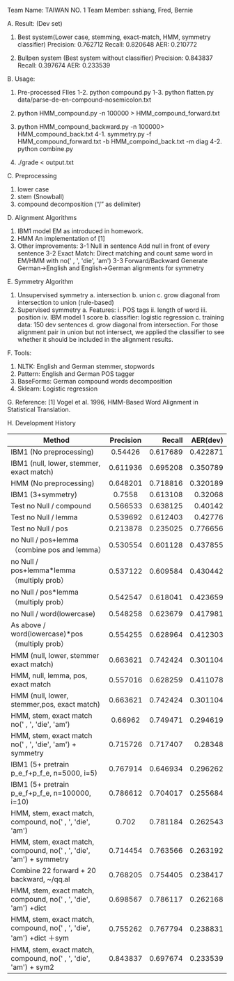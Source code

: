 Team Name: TAIWAN NO. 1 
Team Member: sshiang, Fred, Bernie

A. Result: (Dev set)
1. Best system(Lower case, stemming, exact-match, HMM, symmetry classifier)
    Precision: 0.762712
    Recall: 0.820648
    AER: 0.210772

2. Bullpen system (Best system without classifier)
    Precision: 0.843837
    Recall: 0.397674
    AER: 0.233539

B. Usage:
1. Pre-processed FIles
1-2. python compound.py
1-3. python flatten.py data/parse-de-en-compound-nosemicolon.txt

2. python HMM_compound.py -n 100000 > HMM_compound_forward.txt
3. python HMM_compound_backward.py -n 100000> HMM_compound_back.txt
4-1. symmetry.py -f HMM_compound_forward.txt -b HMM_compoind_back.txt -m diag
4-2. python combine.py 
5. ./grade < output.txt 

C. Preprocessing
1. lower case
2. stem (Snowball)
3. compound decomposition (“/” as delimiter)

D. Alignment Algorithms
1. IBM1 model
EM as introduced in homework.
2. HMM
An implementation of [1]
3. Other improvements: 
3-1 Null in sentence
Add null in front of every sentence
3-2 Exact Match:
Direct matching and count same word in EM/HMM with no(' , ', 'die', 'am')
3-3 Forward/Backward
Generate German->English and English->German alignments for symmetry

E. Symmetry Algorithm
1. Unsupervised symmetry
    a. intersection
    b. union
    c. grow diagonal from intersection to union (rule-based)
2. Supervised symmetry
    a. Features:
        i. POS tags
        ii. length of word
        iii. position
        iv. IBM model 1 score
    b. classifier: logistic regression
    c. training data: 150 dev sentences
    d. grow diagonal from intersection. For those alignment pair in union but not intersect, we applied the classifier to see whether it should be included in the alignment results. 

F. Tools:
1. NLTK: English and German stemmer, stopwords
2. Pattern: English and German POS tagger
3. BaseForms: German compound words decomposition
4. Sklearn: Logistic regression

G. Reference:
[1] Vogel et al. 1996, HMM-Based Word Alignment in Statistical Translation.

H. Development History

| Method        | Precision           | Recall  |   AER(dev) | 
| ------------- |:-------------:| -----:| --------:|
|IBM1 (No preprocessing)|0.54426|0.617689|0.422871|
|IBM1 (null, lower, stemmer, exact match) |0.611936|0.695208|0.350789|
|HMM (No preprocessing)|0.648201|0.718816|0.320189|
|IBM1 (3+symmetry)|0.7558|0.613108|0.32068|
|Test no Null / compound|0.566533|0.638125|0.40142|
|Test no Null / lemma|0.539692|0.612403|0.42776|
|Test no Null  / pos|0.213878|0.235025|0.776656|
|no Null  / pos+lemma （combine pos and lemma）|0.530554|0.601128|0.437855|
|no Null / pos+lemma*lemma （multiply prob）|0.537122|0.609584|0.430442|
|no Null / pos*lemma （multiply prob）|0.542547|0.618041|0.423659|
|no Null / word(lowercase)|0.548258|0.623679|0.417981|
|As above / word(lowercase)*pos （multiply prob）|0.554255|0.628964|0.412303|
|HMM (null, lower, stemmer exact match)|0.663621|0.742424|0.301104|
|HMM, null, lemma, pos, exact match|0.557016|0.628259|0.411078|
|HMM (null, lower, stemmer,pos, exact match)|0.663621|0.742424|0.301104|
|HMM, stem, exact match no(' , ', 'die', 'am')|0.66962|0.749471|0.294619|
|HMM, stem, exact match no(' , ', 'die', 'am') + symmetry|0.715726|0.717407|0.28348|
|IBM1 (5+ pretrain p_e_f+p_f_e, n=5000, i=5)|0.767914|0.646934|0.296262|
|IBM1 (5+ pretrain p_e_f+p_f_e, n=100000, i=10)|0.786612|0.704017|0.255684|
|HMM, stem, exact match, compound, no(' , ', 'die', 'am')|0.702|0.781184|0.262543|
|HMM, stem, exact match, compound, no(' , ', 'die', 'am') + symmetry|0.714454|0.763566|0.263192|
|Combine 22 forward + 20 backward, ~/qq.al|0.768205|0.754405|0.238417|
|HMM, stem, exact match, compound, no(' , ', 'die', 'am') +dict|0.698567|0.786117|0.262168|
|HMM, stem, exact match, compound, no(' , ', 'die', 'am') +dict ＋sym|0.755262|0.767794|0.238831|
|HMM, stem, exact match, compound, no(' , ', 'die', 'am') + sym2|0.843837|0.697674|0.233539|


